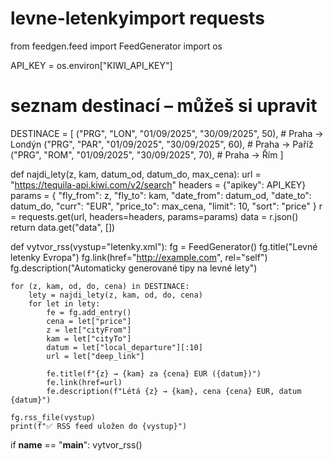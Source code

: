 # levne-letenkyimport requests
from feedgen.feed import FeedGenerator
import os

API_KEY = os.environ["KIWI_API_KEY"]

# seznam destinací – můžeš si upravit
DESTINACE = [
    ("PRG", "LON", "01/09/2025", "30/09/2025", 50),  # Praha → Londýn
    ("PRG", "PAR", "01/09/2025", "30/09/2025", 60),  # Praha → Paříž
    ("PRG", "ROM", "01/09/2025", "30/09/2025", 70),  # Praha → Řím
]

def najdi_lety(z, kam, datum_od, datum_do, max_cena):
    url = "https://tequila-api.kiwi.com/v2/search"
    headers = {"apikey": API_KEY}
    params = {
        "fly_from": z,
        "fly_to": kam,
        "date_from": datum_od,
        "date_to": datum_do,
        "curr": "EUR",
        "price_to": max_cena,
        "limit": 10,
        "sort": "price"
    }
    r = requests.get(url, headers=headers, params=params)
    data = r.json()
    return data.get("data", [])

def vytvor_rss(vystup="letenky.xml"):
    fg = FeedGenerator()
    fg.title("Levné letenky Evropa")
    fg.link(href="http://example.com", rel="self")
    fg.description("Automaticky generované tipy na levné lety")

    for (z, kam, od, do, cena) in DESTINACE:
        lety = najdi_lety(z, kam, od, do, cena)
        for let in lety:
            fe = fg.add_entry()
            cena = let["price"]
            z = let["cityFrom"]
            kam = let["cityTo"]
            datum = let["local_departure"][:10]
            url = let["deep_link"]

            fe.title(f"{z} → {kam} za {cena} EUR ({datum})")
            fe.link(href=url)
            fe.description(f"Létá {z} → {kam}, cena {cena} EUR, datum {datum}")

    fg.rss_file(vystup)
    print(f"✅ RSS feed uložen do {vystup}")

if __name__ == "__main__":
    vytvor_rss()
